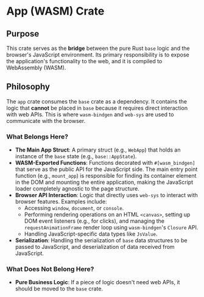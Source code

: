 # App (WASM) Crate

## Purpose

This crate serves as the **bridge** between the pure Rust `base` logic and the browser's JavaScript environment. Its primary responsibility is to expose the application's functionality to the web, and it is compiled to WebAssembly (WASM).

## Philosophy

The `app` crate consumes the `base` crate as a dependency. It contains the logic that **cannot** be placed in `base` because it requires direct interaction with web APIs. This is where `wasm-bindgen` and `web-sys` are used to communicate with the browser.

### What Belongs Here?

- **The Main App Struct**: A primary struct (e.g., `WebApp`) that holds an instance of the `base` state (e.g., `base::AppState`).
- **WASM-Exported Functions**: Functions decorated with `#[wasm_bindgen]` that serve as the public API for the JavaScript side. The main entry point function (e.g., `mount_app`) is responsible for finding its container element in the DOM and mounting the entire application, making the JavaScript loader completely agnostic to the page structure.
- **Browser API Interaction**: Logic that directly uses `web-sys` to interact with browser features. Examples include:
    - Accessing `window`, `document`, or `console`.
    - Performing rendering operations on an HTML `<canvas>`, setting up DOM event listeners (e.g., for clicks), and managing the `requestAnimationFrame` render loop using `wasm-bindgen`'s `Closure` API.
    - Handling JavaScript-specific data types like `JsValue`.
- **Serialization**: Handling the serialization of `base` data structures to be passed to JavaScript, and deserialization of data received from JavaScript.

### What Does Not Belong Here?

- **Pure Business Logic**: If a piece of logic doesn't need web APIs, it should be moved to the `base` crate.
